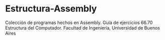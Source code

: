 # Estructura-Assembly
Colección de programas hechos en Assembly. Guía de ejercicios 66.70 Estructura del Computador. Facultad de Ingeniería, Universidad de Buenos Aires
